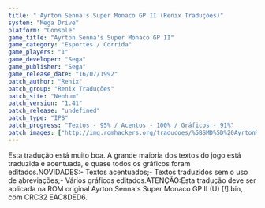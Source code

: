 ```yaml
---
title: " Ayrton Senna's Super Monaco GP II (Renix Traduções)"
system: "Mega Drive"
platform: "Console"
game_title: "Ayrton Senna's Super Monaco GP II"
game_category: "Esportes / Corrida"
game_players: "1"
game_developer: "Sega"
game_publisher: "Sega"
game_release_date: "16/07/1992"
patch_author: "Renix"
patch_group: "Renix Traduções"
patch_site: "Nenhum"
patch_version: "1.41"
patch_release: "undefined"
patch_type: "IPS"
patch_progress: "Textos - 95% / Acentos - 100% / Gráficos - 91%"
patch_images: ["http://img.romhackers.org/traducoes/%5BSMD%5D%20Ayrton%20Senna's%20Super%20Monaco%20GP%20II%20-%20Renix%20-%201.png","http://img.romhackers.org/traducoes/%5BSMD%5D%20Ayrton%20Senna's%20Super%20Monaco%20GP%20II%20-%20Renix%20-%202.png","http://img.romhackers.org/traducoes/%5BSMD%5D%20Ayrton%20Senna's%20Super%20Monaco%20GP%20II%20-%20Renix%20-%203.png"]
---
```

Esta tradução está muito boa. A grande maioria dos textos do jogo está traduzida e acentuada, e quase todos os gráficos foram editados.NOVIDADES:- Textos acentuados;- Textos traduzidos sem o uso de abreviações;- Vários gráficos editados.ATENÇÃO:Esta tradução deve ser aplicada na ROM original Ayrton Senna's Super Monaco GP II (U) [!].bin, com CRC32 EAC8DED6.